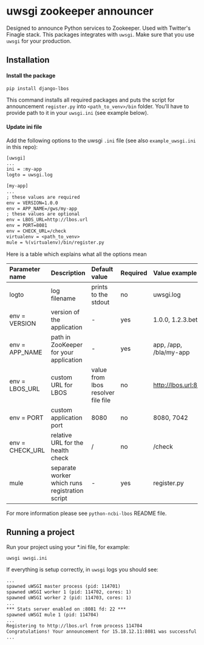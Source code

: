 # uwsgi zookeeper announcer

Designed to announce Python services to Zookeeper.  Used with Twitter's Finagle stack.
This packages integrates with `uwsgi`. Make sure that you use `uwsgi` for your production.

## Installation

#### Install the package

```sh
pip install django-lbos
```

This command installs all required packages and puts the script for announcement `register.py` into `<path_to_venv>/bin` folder.
You'll have to provide path to it in your `uwsgi.ini` (see example below).

#### Update ini file

Add the following options to the uwsgi `.ini` file (see also `example_uwsgi.ini` in this repo):

```txt
[uwsgi]
...
ini = :my-app
logto = uwsgi.log

[my-app]
...
; these values are required
env = VERSION=1.0.0
env = APP_NAME=/gws/my-app
; these values are optional
env = LBOS_URL=http://lbos.url
env = PORT=8081
env = CHECK_URL=/check
virtualenv = <path_to_venv>
mule = %(virtualenv)/bin/register.py
```

Here is a table which explains what all the options mean

|Parameter name|Description|Default value|Required|Value example|
|:-------------|:----------|:------------|:-------|:------------|
|logto|log filename|prints to the stdout|no|uwsgi.log|
|env = VERSION|version of the application|-|yes|1.0.0, 1.2.3.beta|
|env = APP_NAME|path in ZooKeeper for your application|-|yes|app, /app, /bla/my-app|
|env = LBOS_URL|custom URL for LBOS|value from lbos resolver file file|no|http://lbos.url:8080|
|env = PORT|custom application port|8080|no|8080, 7042|
|env = CHECK_URL|relative URL for the health check|/|no|/check|
|mule|separate worker which runs registration script|-|yes|register.py|

For more information please see `python-ncbi-lbos` README file.

## Running a project

Run your project using your *.ini file, for example:

```sh
uwsgi uwsgi.ini
```

If everything is setup correctly, in `uwsgi` logs you should see:

```txt
...
spawned uWSGI master process (pid: 114701)
spawned uWSGI worker 1 (pid: 114702, cores: 1)
spawned uWSGI worker 2 (pid: 114703, cores: 1)
...
*** Stats server enabled on :8081 fd: 22 ***
spawned uWSGI mule 1 (pid: 114704)
...
Registering to http://lbos.url from process 114704
Congratulations! Your announcement for 15.18.12.11:8081 was successful!
...
```
